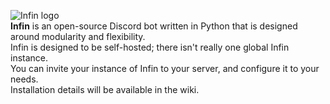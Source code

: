 ![Infin logo](https://user-images.githubusercontent.com/24486086/79159627-47ff5d00-7d8d-11ea-9dfd-c448a4d8a9c8.png)  
**Infin** is an open-source Discord bot written in Python that is designed around modularity and flexibility.  
Infin is designed to be self-hosted; there isn't really one global Infin instance.  
You can invite your instance of Infin to your server, and configure it to your needs.  
Installation details will be available in the wiki.
